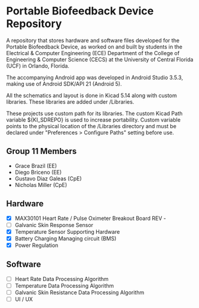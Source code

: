 # Portable Biofeedback Device Repository

A repository that stores hardware and software files developed for the Portable Biofeedback Device, as worked on and built by students in the Electrical & Computer Engineering (ECE) Department of the College of Engineering & Computer Science (CECS) at the University of Central Florida (UCF) in Orlando, Florida.

The accompanying Android app was developed in Android Studio 3.5.3, making use of Android SDK/API 21 (Android 5).

All the schematics and layout is done in Kicad 5.14 along with custom libraries. These libraries are added under /Libraries.

These projects use custom path for its libraries. The custom Kicad Path variable ${KI_SDREPO} is used to increase portability. Custom variable points to the physical location of the /Libraries directory and must be declared under "Preferences > Configure Paths" setting before use.


## Group 11 Members
+ Grace Brazil (EE)
+ Diego Briceno (EE)
+ Gustavo Diaz Galeas (CpE)
+ Nicholas Miller (CpE)

## Hardware
- [x] MAX30101 Heart Rate / Pulse Oximeter Breakout Board REV -
- [ ] Galvanic Skin Response Sensor
- [x] Temperature Sensor Supporting Hardware
- [x] Battery Charging Managing circuit (BMS)
- [x] Power Regulation

## Software
- [ ] Heart Rate Data Processing Algorithm
- [ ] Temperature Data Processing Algorithm
- [ ] Galvanic Skin Resistance Data Processing Algorithm
- [ ] UI / UX
